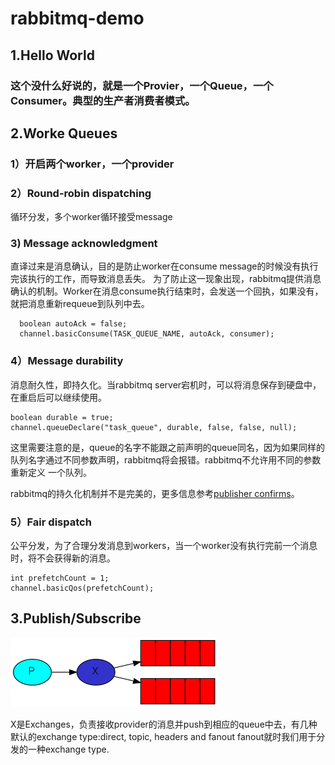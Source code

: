 # rabbitmq-demo

## 1.Hello World
### 这个没什么好说的，就是一个Provier，一个Queue，一个Consumer。典型的生产者消费者模式。

## 2.Worke Queues
### 1）开启两个worker，一个provider
### 2）Round-robin dispatching
循环分发，多个worker循环接受message
### 3) Message acknowledgment
直译过来是消息确认，目的是防止worker在consume message的时候没有执行完该执行的工作，而导致消息丢失。
为了防止这一现象出现，rabbitmq提供消息确认的机制。Worker在消息consume执行结束时，会发送一个回执，如果没有，就把消息重新requeue到队列中去。
      
      boolean autoAck = false;
      channel.basicConsume(TASK_QUEUE_NAME, autoAck, consumer);
### 4）Message durability
消息耐久性，即持久化。当rabbitmq server宕机时，可以将消息保存到硬盘中，在重启后可以继续使用。

    boolean durable = true;
    channel.queueDeclare("task_queue", durable, false, false, null);
 
 这里需要注意的是，queue的名字不能跟之前声明的queue同名，因为如果同样的队列名字通过不同参数声明，rabbitmq将会报错。rabbitmq不允许用不同的参数重新定义
 一个队列。
 
 rabbitmq的持久化机制并不是完美的，更多信息参考[publisher confirms](https://www.rabbitmq.com/confirms.html)。
 
 
### 5）Fair dispatch
 公平分发，为了合理分发消息到workers，当一个worker没有执行完前一个消息时，将不会获得新的消息。
 
    int prefetchCount = 1;
    channel.basicQos(prefetchCount);
## 3.Publish/Subscribe
![示例图](https://raw.githubusercontent.com/yummykang/res/master/exchanges.png)

X是Exchanges，负责接收provider的消息并push到相应的queue中去，有几种默认的exchange type:direct, topic, headers and fanout
fanout就时我们用于分发的一种exchange type.
